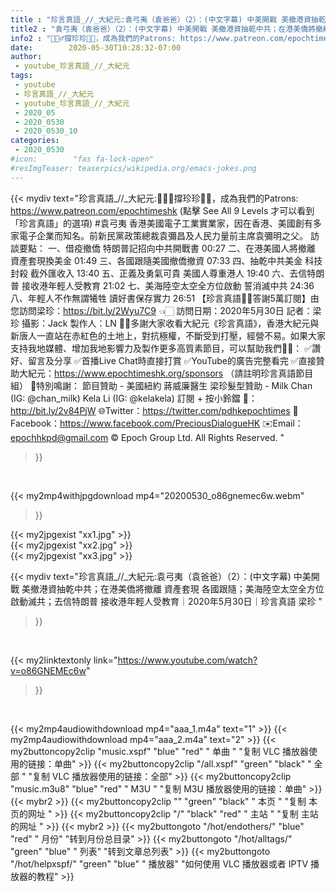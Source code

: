 ```yaml
---
title : "珍言真語_//_大紀元:袁弓夷（袁爸爸）（2）：(中文字幕) 中美開戰 美撤港資抽乾中共；在港美僑將撤離 資產套現 各國跟隨；美海陸空太空全方位啟動滅共；去信特朗普  接收港年輕人受教育｜2020年5月30日｜珍言真語 梁珍 "
title2 : "袁弓夷（袁爸爸）（2）：(中文字幕) 中美開戰 美撤港資抽乾中共；在港美僑將撤離 資產套現 各國跟隨；美海陸空太空全方位啟動滅共；去信特朗普  接收港年輕人受教育｜2020年5月30日｜珍言真語 梁珍 "
info2 : "🙋🏼‍♂️撐珍珍💪🏻，成為我們的Patrons: https://www.patreon.com/epochtimeshk  (點擊  See All 9 Levels  才可以看到「珍言真語」的選項)  #袁弓夷  香港美國電子工業實業家，因在香港、美國創有多家電子企業而知名。前新民黨政策總裁袁彌昌及人民力量前主席袁彌明之父。  訪談要點： 一、借疫撤僑 特朗普記招向中共開戰書  00:27 二、在港美國人將撤離 資產套現換美金  01:49 三、各國跟隨美國撤僑撤資  07:33 四、抽乾中共美金 科技封殺 截外匯收入  13:40 五、正義及勇氣可貴  美國人尊重港人 19:40 六、去信特朗普  接收港年輕人受教育  21:02 七、美海陸空太空全方位啟動 誓消滅中共  24:36 八、年輕人不作無謂犧牲  讀好書保存實力  26:51  【珍言真語🙏🏻答謝5萬訂閱】由您訪問梁珍：https://bit.ly/2Wyu7C9 👈🏻  訪問日期：2020年5月30日 記者：梁珍 攝影：Jack 製作人：LN  🙏🏻多謝大家收看大紀元《珍言真語》，香港大紀元與新唐人一直站在赤紅色的土地上，對抗極權，不斷受到打壓，經營不易。如果大家支持我地媒體、增加我地影響力及製作更多高質素節目，可以幫助我們💪🏻： ✅讚好、留言及分享 ✅首播Live Chat時直接打賞 ✅YouTube的廣告完整看完 ✅直接贊助大紀元：https://www.epochtimeshk.org/sponsors （請註明珍言真語節目組）  💐特別鳴謝： 節目贊助 - 美國紐約 蔣威廉醫生 梁珍髮型贊助 - Milk Chan (IG: @chan_milk)   Kela Li (IG: @kelakela)  訂閱 + 按小鈴鐺 🔔：http://bit.ly/2v84PjW 🌐Twitter：https://twitter.com/pdhkepochtimes 👥Facebook：https://www.facebook.com/PreciousDialogueHK ✉️Email：epochhkpd@gmail.com  © Epoch Group Ltd. All Rights Reserved. "
date:        2020-05-30T10:28:32-07:00
author:
 - youtube_珍言真語_//_大紀元
tags:
 - youtube
 - 珍言真語_//_大紀元
 - youtube_珍言真語_//_大紀元
 - 2020_05
 - 2020_0530
 - 2020_0530_10
categories:
 - 2020_0530
#icon:        "fas fa-lock-open"
#resImgTeaser: teaserpics/wikipedia.org/emacs-jokes.png
---
```


{{< mydiv text="珍言真語_//_大紀元:🙋🏼‍♂️撐珍珍💪🏻，成為我們的Patrons: https://www.patreon.com/epochtimeshk  (點擊  See All 9 Levels  才可以看到「珍言真語」的選項)  #袁弓夷  香港美國電子工業實業家，因在香港、美國創有多家電子企業而知名。前新民黨政策總裁袁彌昌及人民力量前主席袁彌明之父。  訪談要點： 一、借疫撤僑 特朗普記招向中共開戰書  00:27 二、在港美國人將撤離 資產套現換美金  01:49 三、各國跟隨美國撤僑撤資  07:33 四、抽乾中共美金 科技封殺 截外匯收入  13:40 五、正義及勇氣可貴  美國人尊重港人 19:40 六、去信特朗普  接收港年輕人受教育  21:02 七、美海陸空太空全方位啟動 誓消滅中共  24:36 八、年輕人不作無謂犧牲  讀好書保存實力  26:51  【珍言真語🙏🏻答謝5萬訂閱】由您訪問梁珍：https://bit.ly/2Wyu7C9 👈🏻  訪問日期：2020年5月30日 記者：梁珍 攝影：Jack 製作人：LN  🙏🏻多謝大家收看大紀元《珍言真語》，香港大紀元與新唐人一直站在赤紅色的土地上，對抗極權，不斷受到打壓，經營不易。如果大家支持我地媒體、增加我地影響力及製作更多高質素節目，可以幫助我們💪🏻： ✅讚好、留言及分享 ✅首播Live Chat時直接打賞 ✅YouTube的廣告完整看完 ✅直接贊助大紀元：https://www.epochtimeshk.org/sponsors （請註明珍言真語節目組）  💐特別鳴謝： 節目贊助 - 美國紐約 蔣威廉醫生 梁珍髮型贊助 - Milk Chan (IG: @chan_milk)   Kela Li (IG: @kelakela)  訂閱 + 按小鈴鐺 🔔：http://bit.ly/2v84PjW 🌐Twitter：https://twitter.com/pdhkepochtimes 👥Facebook：https://www.facebook.com/PreciousDialogueHK ✉️Email：epochhkpd@gmail.com  © Epoch Group Ltd. All Rights Reserved. "
>}}
<br>


{{< my2mp4withjpgdownload mp4="20200530_o86gnemec6w.webm"
>}}

{{< my2jpgexist "xx1.jpg" >}}<br>
{{< my2jpgexist "xx2.jpg" >}}<br>
{{< my2jpgexist "xx3.jpg" >}}<br>



{{< mydiv text="珍言真語_//_大紀元:袁弓夷（袁爸爸）（2）：(中文字幕) 中美開戰 美撤港資抽乾中共；在港美僑將撤離 資產套現 各國跟隨；美海陸空太空全方位啟動滅共；去信特朗普  接收港年輕人受教育｜2020年5月30日｜珍言真語 梁珍 "
>}}
<br>

{{< my2linktextonly link="https://www.youtube.com/watch?v=o86GNEMEc6w"
>}}


<br>

{{< my2mp4audiowithdownload mp4="aaa_1.m4a"    text="1" >}}
{{< my2mp4audiowithdownload mp4="aaa_2.m4a"    text="2" >}}
{{< my2buttoncopy2clip "music.xspf"        "blue"   "red"    " 单曲 "  "复制 VLC 播放器使用的链接：单曲" >}} {{< my2buttoncopy2clip "/all.xspf"         "green"  "black"  " 全部 "  "复制 VLC 播放器使用的链接：全部" >}} {{< my2buttoncopy2clip "music.m3u8"        "blue"   "red"    " M3U  "    "复制 M3U 播放器使用的链接：单曲" >}} {{< mybr2 >}} {{< my2buttoncopy2clip ""                  "green"  "black"  " 本页 "    "复制 本页的网址 " >}} {{< my2buttoncopy2clip "/"                 "black"  "red"    " 主站 "    "复制 主站的网址 " >}} {{< mybr2 >}} {{< my2buttongoto      "/hot/endothers/"   "blue"   "red"    " 月份"   "转到月份总目录" >}} {{< my2buttongoto      "/hot/alltags/"     "green"  "blue"   " 列表"   "转到文章总列表" >}} {{< my2buttongoto      "/hot/helpxspf/"    "green"  "blue"   " 播放器" "如何使用 VLC 播放器或者 IPTV 播放器的教程" >}} 
